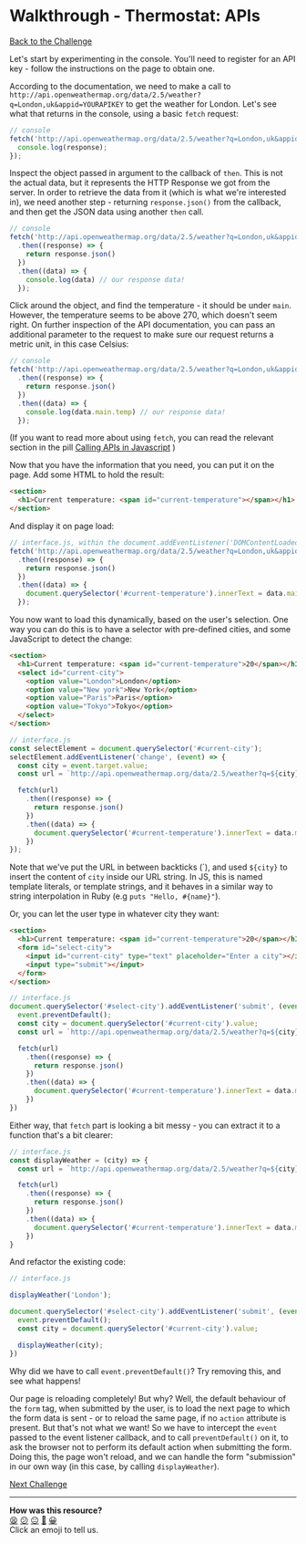 # Walkthrough - Thermostat: APIs

[Back to the Challenge](../apis.md)

Let's start by experimenting in the console.  You'll need to register for an API key - follow the instructions on the page to obtain one.

According to the documentation, we need to make a call to `http://api.openweathermap.org/data/2.5/weather?q=London,uk&appid=YOURAPIKEY` to get the weather for London. Let's see what that returns in the console, using a basic `fetch` request:

```javascript
// console
fetch('http://api.openweathermap.org/data/2.5/weather?q=London,uk&appid=a3d9eb01d4de82b9b8d0849ef604dbed').then((response) => {
  console.log(response);
});
```

Inspect the object passed in argument to the callback of `then`. This is not the actual data, but it represents the HTTP Response we got from the server. In order to retrieve the data from it (which is what we're interested in), we need another step - returning `response.json()` from the callback, and then get the JSON data using another `then` call.

```javascript
// console
fetch('http://api.openweathermap.org/data/2.5/weather?q=London,uk&appid=a3d9eb01d4de82b9b8d0849ef604dbed')
  .then((response) => {
    return response.json()
  })
  .then((data) => {
    console.log(data) // our response data!
  });
```

Click around the object, and find the temperature - it should be under `main`. However, the temperature seems to be above 270, which doesn't seem right. On further inspection of the API documentation, you can pass an additional parameter to the request to make sure our request returns a metric unit, in this case Celsius:

```javascript
// console
fetch('http://api.openweathermap.org/data/2.5/weather?q=London,uk&appid=a3d9eb01d4de82b9b8d0849ef604dbed&units=metric')
  .then((response) => {
    return response.json()
  })
  .then((data) => {
    console.log(data.main.temp) // our response data!
  });
```

(If you want to read more about using `fetch`, you can read the relevant section in the pill [Calling APIs in Javascript](https://github.com/makersacademy/course/blob/main/pills/calling_apis_in_javascript.md#using-fetch) )

Now that you have the information that you need, you can put it on the page. Add some HTML to hold the result:

```html
<section>
  <h1>Current temperature: <span id="current-temperature"></span></h1>
</section>
```

And display it on page load:

```javascript
// interface.js, within the document.addEventListener('DOMContentLoaded' ... ) callback
fetch('http://api.openweathermap.org/data/2.5/weather?q=London,uk&appid=a3d9eb01d4de82b9b8d0849ef604dbed&units=metric')
  .then((response) => {
    return response.json()
  })
  .then((data) => {
    document.querySelector('#current-temperature').innerText = data.main.temp;
  });
```

You now want to load this dynamically, based on the user's selection. One way you can do this is to have a selector with pre-defined cities, and some JavaScript to detect the change:

```html
<section>
  <h1>Current temperature: <span id="current-temperature">20</span></h1>
  <select id="current-city">
    <option value="London">London</option>
    <option value="New york">New York</option>
    <option value="Paris">Paris</option>
    <option value="Tokyo">Tokyo</option>
  </select>
</section>
```

```javascript
// interface.js
const selectElement = document.querySelector('#current-city');
selectElement.addEventListener('change', (event) => {
  const city = event.target.value;
  const url = `http://api.openweathermap.org/data/2.5/weather?q=${city}&appid=a3d9eb01d4de82b9b8d0849ef604dbed&units=metric`

  fetch(url)
    .then((response) => {
      return response.json()
    })
    .then((data) => {
      document.querySelector('#current-temperature').innerText = data.main.temp;
    })
});
```

Note that we've put the URL in between backticks (\`), and used `${city}` to insert the content of `city` inside our URL string. In JS, this is named template literals, or template strings, and it behaves in a similar way to string interpolation in Ruby (e.g `puts "Hello, #{name}"`).

Or, you can let the user type in whatever city they want:

```html
<section>
  <h1>Current temperature: <span id="current-temperature">20</span></h1>
  <form id="select-city">
    <input id="current-city" type="text" placeholder="Enter a city"></input>
    <input type="submit"></input>
  </form>
</section>
```

```javascript
// interface.js
document.querySelector('#select-city').addEventListener('submit', (event) => {
  event.preventDefault();
  const city = document.querySelector('#current-city').value;
  const url = `http://api.openweathermap.org/data/2.5/weather?q=${city}&appid=a3d9eb01d4de82b9b8d0849ef604dbed&units=metric`

  fetch(url)
    .then((response) => {
      return response.json()
    })
    .then((data) => {
      document.querySelector('#current-temperature').innerText = data.main.temp;
    })
})
```

Either way, that `fetch` part is looking a bit messy - you can extract it to a function that's a bit clearer:

```javascript
// interface.js
const displayWeather = (city) => {
  const url = `http://api.openweathermap.org/data/2.5/weather?q=${city}&appid=a3d9eb01d4de82b9b8d0849ef604dbed&units=metric`

  fetch(url)
    .then((response) => {
      return response.json()
    })
    .then((data) => {
      document.querySelector('#current-temperature').innerText = data.main.temp;
    })
}
```

And refactor the existing code:

```javascript
// interface.js

displayWeather('London');

document.querySelector('#select-city').addEventListener('submit', (event) => {
  event.preventDefault();
  const city = document.querySelector('#current-city').value;

  displayWeather(city);
})

```

Why did we have to call `event.preventDefault()`? Try removing this, and see what happens!

Our page is reloading completely! But why? Well, the default behaviour of the `form` tag, when submitted by the user, is to load the next page to which the form data is sent - or to reload the same page, if no `action` attribute is present. But that's not what we want! So we have to intercept the `event` passed to the event listener callback, and to call `preventDefault()` on it, to ask the browser not to perform its default action when submitting the form. Doing this, the page won't reload, and we can handle the form "submission" in our own way (in this case, by calling `displayWeather`).

[Next Challenge](../styling.md)

<!-- BEGIN GENERATED SECTION DO NOT EDIT -->

---

**How was this resource?**  
[😫](https://airtable.com/shrUJ3t7KLMqVRFKR?prefill_Repository=course&prefill_File=thermostat_es6/walkthroughs/apis.md&prefill_Sentiment=😫) [😕](https://airtable.com/shrUJ3t7KLMqVRFKR?prefill_Repository=course&prefill_File=thermostat_es6/walkthroughs/apis.md&prefill_Sentiment=😕) [😐](https://airtable.com/shrUJ3t7KLMqVRFKR?prefill_Repository=course&prefill_File=thermostat_es6/walkthroughs/apis.md&prefill_Sentiment=😐) [🙂](https://airtable.com/shrUJ3t7KLMqVRFKR?prefill_Repository=course&prefill_File=thermostat_es6/walkthroughs/apis.md&prefill_Sentiment=🙂) [😀](https://airtable.com/shrUJ3t7KLMqVRFKR?prefill_Repository=course&prefill_File=thermostat_es6/walkthroughs/apis.md&prefill_Sentiment=😀)  
Click an emoji to tell us.

<!-- END GENERATED SECTION DO NOT EDIT -->
